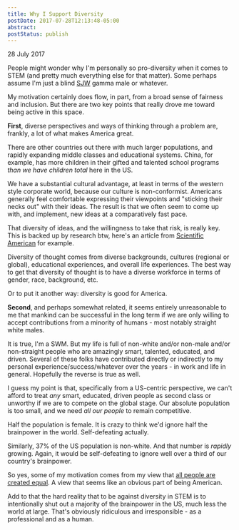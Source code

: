 ```yaml
---
title: Why I Support Diversity
postDate: 2017-07-28T12:13:48-05:00
abstract: 
postStatus: publish
---
```

28 July 2017

People might wonder why I'm personally so pro-diversity when it comes to STEM (and pretty much everything else for that matter). Some perhaps assume I'm just a blind [SJW](https://en.wikipedia.org/wiki/Social_justice_warrior) gamma male or whatever.

My motivation certainly does flow, in part, from a broad sense of fairness and inclusion. But there are two key points that really drove me toward being active in this space.

**First**, diverse perspectives and ways of thinking through a problem are, frankly, a lot of what makes America great.

There are other countries out there with much larger populations, and rapidly expanding middle classes and educational systems. China, for example, has more children in their gifted and talented school programs *than we have children total* here in the US.

We have a substantial cultural advantage, at least in terms of the western style corporate world, because our culture is non-conformist. Americans generally feel comfortable expressing their viewpoints and "sticking their necks out" with their ideas. The result is that we often seem to come up with, and implement, new ideas at a comparatively fast pace.

That diversity of ideas, and the willingness to take that risk, is really key. This is backed up by research btw, here's an article from [Scientific American](https://www.scientificamerican.com/article/how-diversity-makes-us-smarter/) for example.

Diversity of thought comes from diverse backgrounds, cultures (regional or global), educational experiences, and overall life experiences. The best way to get that diversity of thought is to have a diverse workforce in terms of gender, race, background, etc.

Or to put it another way: diversity is good for America.

**Second**, and perhaps somewhat related, it seems entirely unreasonable to me that mankind can be successful in the long term if we are only willing to accept contributions from a minority of humans - most notably straight white males.

It is true, I'm a SWM. But my life is full of non-white and/or non-male and/or non-straight people who are amazingly smart, talented, educated, and driven. Several of these folks have contributed directly or indirectly to my personal experience/success/whatever over the years - in work and life in general. Hopefully the reverse is true as well.

I guess my point is that, specifically from a US-centric perspective, we can't afford to treat *any* smart, educated, driven people as second class or unworthy if we are to compete on the global stage. Our absolute population is too small, and we need *all our people* to remain competitive.

Half the population is female. It is crazy to think we'd ignore half the brainpower in the world. Self-defeating actually.

Similarly, 37% of the US population is non-white. And that number is *rapidly* growing. Again, it would be self-defeating to ignore well over a third of our country's brainpower.

So yes, some of my motivation comes from my view that [all people are created equal](http://www.ushistory.org/Declaration/document/). A view that seems like an obvious part of being American.

Add to that the hard reality that to be against diversity in STEM is to intentionally shut out a majority of the brainpower in the US, much less the world at large. That's obviously ridiculous and irresponsible - as a professional and as a human.
